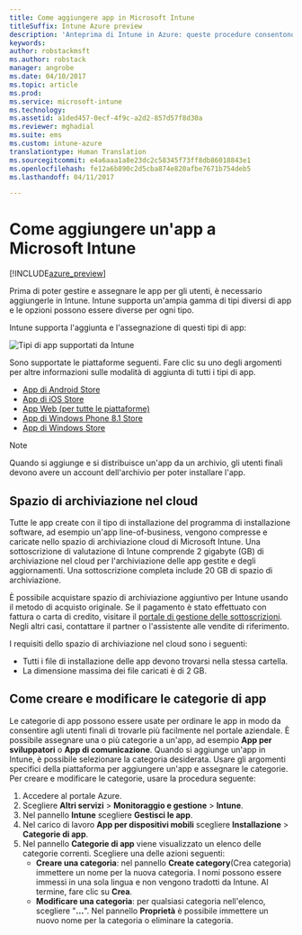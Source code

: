 ```yaml
---
title: Come aggiungere app in Microsoft Intune
titleSuffix: Intune Azure preview
description: 'Anteprima di Intune in Azure: queste procedure consentono di ottenere in Intune app pronte per l&quot;assegnazione a utenti e dispositivi. '
keywords: 
author: robstackmsft
ms.author: robstack
manager: angrobe
ms.date: 04/10/2017
ms.topic: article
ms.prod: 
ms.service: microsoft-intune
ms.technology: 
ms.assetid: a1ded457-0ecf-4f9c-a2d2-857d57f8d30a
ms.reviewer: mghadial
ms.suite: ems
ms.custom: intune-azure
translationtype: Human Translation
ms.sourcegitcommit: e4a6aaa1a8e23dc2c58345f73ff8db86018843e1
ms.openlocfilehash: fe12a6b890c2d5cba874e820afbe7671b754deb5
ms.lasthandoff: 04/11/2017

---
```


# <a name="how-to-add-an-app-to-microsoft-intune"></a>Come aggiungere un'app a Microsoft Intune

[!INCLUDE[azure_preview](../includes/azure_preview.md)]

Prima di poter gestire e assegnare le app per gli utenti, è necessario aggiungerle in Intune. Intune supporta un'ampia gamma di tipi diversi di app e le opzioni possono essere diverse per ogni tipo.

Intune supporta l'aggiunta e l'assegnazione di questi tipi di app:

![Tipi di app supportati da Intune](./media/app-types.png)

Sono supportate le piattaforme seguenti. Fare clic su uno degli argomenti per altre informazioni sulle modalità di aggiunta di tutti i tipi di app.

- [App di Android Store](/intune-azure/manage-apps/android-store-app)
- [App di iOS Store](/intune-azure/manage-apps/ios-store-app)
- [App Web (per tutte le piattaforme)](/intune-azure/manage-apps/web-app)
- [App di Windows Phone 8.1 Store](/intune-azure/manage-apps/windows-phone-8-1-store-app)
- [App di Windows Store](/intune-azure/manage-apps/windows-store-app)

> [!NOTE]
> Quando si aggiunge e si distribuisce un'app da un archivio, gli utenti finali devono avere un account dell'archivio per poter installare l'app.

## <a name="cloud-storage-space"></a>Spazio di archiviazione nel cloud
Tutte le app create con il tipo di installazione del programma di installazione software, ad esempio un'app line-of-business, vengono compresse e caricate nello spazio di archiviazione cloud di Microsoft Intune. Una sottoscrizione di valutazione di Intune comprende 2 gigabyte (GB) di archiviazione nel cloud per l'archiviazione delle app gestite e degli aggiornamenti. Una sottoscrizione completa include 20 GB di spazio di archiviazione.

È possibile acquistare spazio di archiviazione aggiuntivo per Intune usando il metodo di acquisto originale.  Se il pagamento è stato effettuato con fattura o carta di credito, visitare il [portale di gestione delle sottoscrizioni](https://portal.office.com/adminportal/home?switchtomodern=true#/subscriptions).  Negli altri casi, contattare il partner o l'assistente alle vendite di riferimento.

I requisiti dello spazio di archiviazione nel cloud sono i seguenti:

-   Tutti i file di installazione delle app devono trovarsi nella stessa cartella.
-   La dimensione massima dei file caricati è di 2 GB.

## <a name="how-to-create-and-edit-categories-for-apps"></a>Come creare e modificare le categorie di app 

Le categorie di app possono essere usate per ordinare le app in modo da consentire agli utenti finali di trovarle più facilmente nel portale aziendale. È possibile assegnare una o più categorie a un'app, ad esempio **App per sviluppatori** o **App di comunicazione**. Quando si aggiunge un'app in Intune, è possibile selezionare la categoria desiderata. Usare gli argomenti specifici della piattaforma per aggiungere un'app e assegnare le categorie. Per creare e modificare le categorie, usare la procedura seguente: 

1. Accedere al portale Azure. 
2. Scegliere **Altri servizi** > **Monitoraggio e gestione** > **Intune**. 
3. Nel pannello **Intune** scegliere **Gestisci le app**. 
4. Nel carico di lavoro **App per dispositivi mobili** scegliere **Installazione** > **Categorie di app**. 
5. Nel pannello **Categorie di app** viene visualizzato un elenco delle categorie correnti. Scegliere una delle azioni seguenti: 
    - **Creare una categoria**: nel pannello **Create category**(Crea categoria) immettere un nome per la nuova categoria. I nomi possono essere immessi in una sola lingua e non vengono tradotti da Intune. Al termine, fare clic su **Crea**.
    - **Modificare una categoria**: per qualsiasi categoria nell'elenco, scegliere "**...**". Nel pannello **Proprietà** è possibile immettere un nuovo nome per la categoria o eliminare la categoria.




